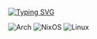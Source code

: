 [![Typing SVG](https://readme-typing-svg.herokuapp.com?color=%FFFFFFFF&lines=I+use+Arch+btw)](https://git.io/typing-svg)

![Arch](https://img.shields.io/badge/Arch%20Linux-1793D1?logo=arch-linux&logoColor=fff&style=for-the-badge)
![NixOS](https://img.shields.io/badge/NIXOS-5277C3.svg?style=for-the-badge&logo=NixOS&logoColor=white)
![Linux](https://img.shields.io/badge/Linux-FCC624?style=for-the-badge&logo=linux&logoColor=black)
